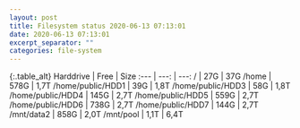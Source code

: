 ```yaml
---
layout: post
title: Filesystem status 2020-06-13 07:13:01
date: 2020-06-13 07:13:01
excerpt_separator: ""
categories: file-system
---
```

{:.table_alt}
Harddrive | Free | Size
:--- | ---: | ---:
/ | 27G | 37G
/home | 578G | 1,7T
/home/public/HDD1 | 39G | 1,8T
/home/public/HDD3 | 58G | 1,8T
/home/public/HDD4 | 145G | 2,7T
/home/public/HDD5 | 559G | 2,7T
/home/public/HDD6 | 738G | 2,7T
/home/public/HDD7 | 144G | 2,7T
/mnt/data2 | 858G | 2,0T
/mnt/pool | 1,1T | 6,4T
